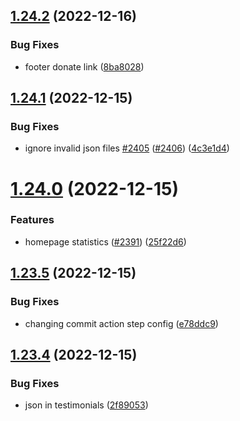 ## [1.24.2](https://github.com/EddieHubCommunity/LinkFree/compare/v1.24.1...v1.24.2) (2022-12-16)


### Bug Fixes

* footer donate link ([8ba8028](https://github.com/EddieHubCommunity/LinkFree/commit/8ba802869e26ec4473d6a2875696c7b0102139ea))



## [1.24.1](https://github.com/EddieHubCommunity/LinkFree/compare/v1.24.0...v1.24.1) (2022-12-15)


### Bug Fixes

* ignore invalid json files [#2405](https://github.com/EddieHubCommunity/LinkFree/issues/2405) ([#2406](https://github.com/EddieHubCommunity/LinkFree/issues/2406)) ([4c3e1d4](https://github.com/EddieHubCommunity/LinkFree/commit/4c3e1d447418ce89049402d1d3b8b3aae5fdb037))



# [1.24.0](https://github.com/EddieHubCommunity/LinkFree/compare/v1.23.5...v1.24.0) (2022-12-15)


### Features

* homepage statistics ([#2391](https://github.com/EddieHubCommunity/LinkFree/issues/2391)) ([25f22d6](https://github.com/EddieHubCommunity/LinkFree/commit/25f22d6defbab04b519479fe920a787aab039e7d))



## [1.23.5](https://github.com/EddieHubCommunity/LinkFree/compare/v1.23.4...v1.23.5) (2022-12-15)


### Bug Fixes

* changing commit action step config ([e78ddc9](https://github.com/EddieHubCommunity/LinkFree/commit/e78ddc9f21b5c571ab8ae22972e20921db34e04b))



## [1.23.4](https://github.com/EddieHubCommunity/LinkFree/compare/v1.23.3...v1.23.4) (2022-12-15)


### Bug Fixes

* json in testimonials ([2f89053](https://github.com/EddieHubCommunity/LinkFree/commit/2f8905308ae7e96149ecc0f5632c89c13ea5b8a1))



